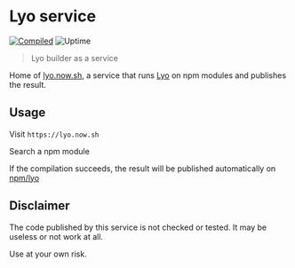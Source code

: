 # Lyo service

[![Compiled](https://flat.badgen.net/runkit/npm-user-packages-counter-1vlfkqk9ojcx/lyo)](https://www.npmjs.com/~lyo)
![Uptime](https://flat.badgen.net/uptime-robot/week/m781413459-2970b77642fe1760dcc21e4c)

> Lyo builder as a service

Home of [lyo.now.sh](https://lyo.now.sh), a service that runs [Lyo](https://github.com/bokub/lyo) on npm modules and publishes the result.


## Usage

Visit `https://lyo.now.sh`

Search a npm module

If the compilation succeeds, the result will be published automatically on [npm/lyo](https://www.npmjs.com/~lyo)


## Disclaimer

The code published by this service is not checked or tested. It may be useless or not work at all.

Use at your own risk.
